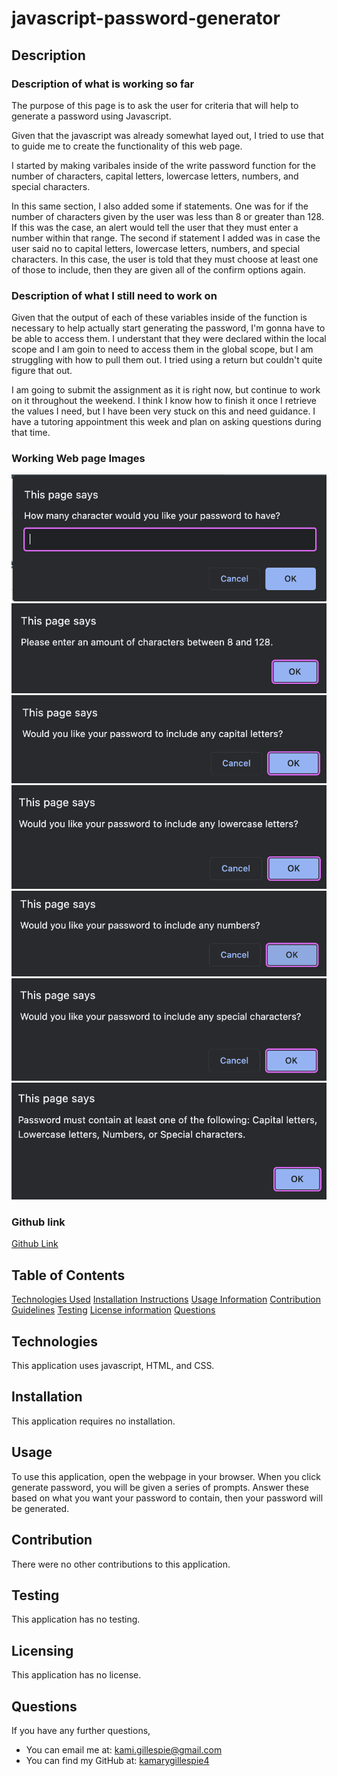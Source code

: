 # javascript-password-generator
## Description
### Description of what is working so far

The purpose of this page is to ask the user for criteria that will help to generate a password using Javascript. 

Given that the javascript was already somewhat layed out, I tried to use that to guide me to create the functionality of this web page. 

I started by making varibales inside of the write password function for the number of characters, capital letters, lowercase letters, numbers, and special characters. 

In this same section, I also added some if statements. One was for if the number of characters given by the user was less than 8 or greater than 128. If this was the case, an alert would tell the user that they must enter a number within that range. The second if statement I added was in case the user said no to capital letters, lowercase letters, numbers, and special characters. In this case, the user is told that they must choose at least one of those to include, then they are given all of the confirm options again. 

### Description of what I still need to work on

Given that the output of each of these variables inside of the function is necessary to help actually start generating the password, I'm gonna have to be able to access them. I understant that they were declared within the local scope and I am goin to need to access them in the global scope, but I am struggling with how to pull them out. I tried using a return but couldn't quite figure that out.

I am going to submit the assignment as it is right now, but continue to work on it throughout the weekend. I think I know how to finish it once I retrieve the values I need, but I have been very stuck on this and need guidance. I have a tutoring appointment this week and plan on asking questions during that time.

### Working Web page Images
![Determine Character Amount](assets/images/characterAmount.png)
![Number is outside of range Error](assets/images/numberError.png)
![Include Capital Letters](assets/images/capitalLetters.png)
![Include Lowercase Letters](assets/images/LowercaseLetters.png)
![Include numbers](assets/images/numbers.png)
![Include special characters](assets/images/specialCharacters.png)
![Must include at least one error](assets/images/includeError.png)


### Github link
[Github Link](https://kamarygillespie4.github.io/javascript-password-generator/)

## Table of Contents

 [Technologies Used](#technologies)
 [Installation Instructions](#installation)
 [Usage Information](#usage)
 [Contribution Guidelines](#contribution)
 [Testing](#testing)
 [License information](#Licensing)
[Questions](#questions)

## Technologies

This application uses javascript, HTML, and CSS.

## Installation

This application requires no installation.

## Usage

To use this application, open the webpage in your browser. When you click generate password, you will be given a series of prompts. Answer these based on what you want your password to contain, then your password will be generated.

## Contribution

There were no other contributions to this application.

## Testing

This application has no testing.

## Licensing

This application has no license.

## Questions

If you have any further questions,

- You can email me at: kami.gillespie@gmail.com
- You can find my GitHub at: [kamarygillespie4](https://github.com/kamarygillespie4)
